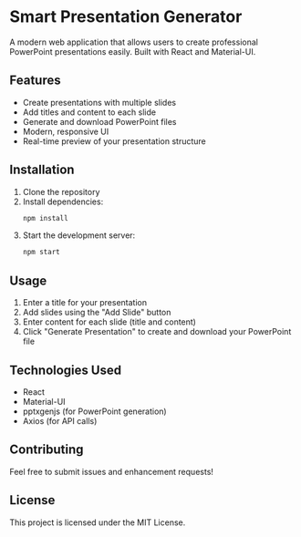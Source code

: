 # Smart Presentation Generator

A modern web application that allows users to create professional PowerPoint presentations easily. Built with React and Material-UI.

## Features

- Create presentations with multiple slides
- Add titles and content to each slide
- Generate and download PowerPoint files
- Modern, responsive UI
- Real-time preview of your presentation structure

## Installation

1. Clone the repository
2. Install dependencies:
   ```bash
   npm install
   ```
3. Start the development server:
   ```bash
   npm start
   ```

## Usage

1. Enter a title for your presentation
2. Add slides using the "Add Slide" button
3. Enter content for each slide (title and content)
4. Click "Generate Presentation" to create and download your PowerPoint file

## Technologies Used

- React
- Material-UI
- pptxgenjs (for PowerPoint generation)
- Axios (for API calls)

## Contributing

Feel free to submit issues and enhancement requests!

## License

This project is licensed under the MIT License. 